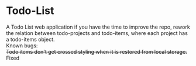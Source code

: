 # Todo-List
A Todo List web application
if you have the time to improve the repo, rework the relation between todo-projects and todo-items, where each project has a todo-items object.  
Known bugs:  
~~Todo items don't get crossed styling when it is restored from local storage.~~ Fixed

